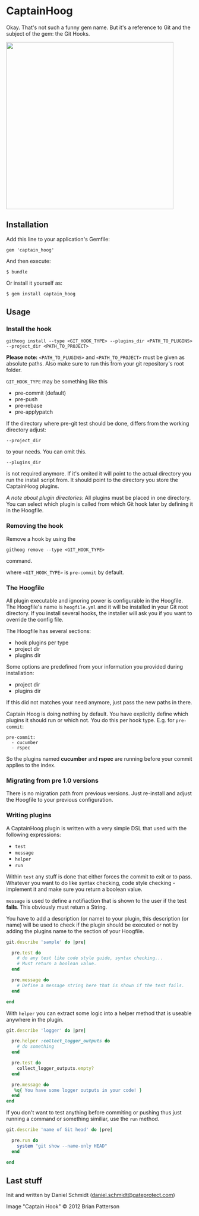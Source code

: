 # CaptainHoog

Okay. That's not such a funny gem name. But it's a reference to Git and the subject
of the gem: the Git Hooks.

<img src="http://dyxygd30hex7h.cloudfront.net/sites/www.prismaticart.com/files/PRISMATIC_ADAM.jpg" height="450">

## Installation

Add this line to your application's Gemfile:

    gem 'captain_hoog'

And then execute:

    $ bundle

Or install it yourself as:

    $ gem install captain_hoog

## Usage

### Install the hook

```
githoog install --type <GIT_HOOK_TYPE> --plugins_dir <PATH_TO_PLUGINS> --project_dir <PATH_TO_PROJECT>
```

**Please note:**  ```<PATH_TO_PLUGINS>``` and ```<PATH_TO_PROJECT>``` must be given as absolute paths.
Also make sure to run this from your git repository's root folder.

```GIT_HOOK_TYPE``` may be something like this

* pre-commit (default)
* pre-push
* pre-rebase
* pre-applypatch

If the directory where pre-git test should be done, differs from the working directory adjust:

```
--project_dir
```

to your needs. You can omit this.

```
--plugins_dir
```

is not required anymore. If it's omited it will point to the actual directory you run the install script from. It should point to the directory you store the CaptainHoog plugins.

_A note about plugin directories:_ All plugins must be placed in one directory. You can select which plugin is called from which Git hook later by defining it in the Hoogfile.

### Removing the hook

Remove a hook by using the

```
githoog remove --type <GIT_HOOK_TYPE>
```

command.

where ```<GIT_HOOK_TYPE>``` is ```pre-commit``` by default.

### The Hoogfile

All plugin executable and ignoring power is configurable in the Hoogfile. The Hoogfile's name is ```hoogfile.yml``` and it will be installed in your Git root directory. If you install several hooks, the installer will ask you if you want to override the config file.

The Hoogfile has several sections:

* hook plugins per type
* project dir
* plugins dir

Some options are predefined from your information you provided during installation:

* project dir
* plugins dir

If this did not matches your need anymore, just pass the new paths in there.

Captain Hoog is doing nothing by default. You have explicitly define which plugins it should run or which not. You do this per hook type. E.g. for ```pre-commit```:

```
pre-commit:
  - cucumber
  - rspec
```

So the plugins named **cucumber** and **rspec** are running before your commit applies to the index.



### Migrating from pre 1.0 versions

There is no migration path from previous versions. Just re-install and adjust the Hoogfile to your previous configuration.  

### Writing plugins

A CaptainHoog plugin is written with a very simple DSL that used with the following expressions:

* ```test```
* ```message```
* ```helper```
* ```run```

Within ```test``` any stuff is done that either forces the commit to exit or
to pass. Whatever you want to do like syntax checking, code style checking -
implement it and make sure you return a boolean value.

```message``` is used to define a notifiaction that is shown to the user if
the test **fails**. This obviously must return a String.  

You have to add a description (or name) to your plugin, this description (or name) will be used to check if the plugin should be executed or not by adding the plugins name to the section <hook plugins per type> of your Hoogfile.

```rb
git.describe 'sample' do |pre|

  pre.test do
    # do any test like code style guide, syntax checking...
    # Must return a boolean value.
  end

  pre.message do
    # Define a message string here that is shown if the test fails.
  end

end  
```

With ```helper``` you can extract some logic into a helper method that is useable anywhere
in the plugin.

```rb
git.describe 'logger' do |pre|

  pre.helper :collect_logger_outputs do
    # do something
  end

  pre.test do
    collect_logger_outputs.empty?
  end

  pre.message do
   %q{ You have some logger outputs in your code! }
  end
end
```

If you don't want to test anything before commiting or pushing thus just running
a command or something similiar, use the ```run``` method.

```rb
git.describe 'name of Git head' do |pre|

  pre.run do
    system "git show --name-only HEAD"
  end

end

```

## Last stuff

Init and written by Daniel Schmidt (daniel.schmidt@gateprotect.com)

Image "Captain Hook" © 2012 Brian Patterson
